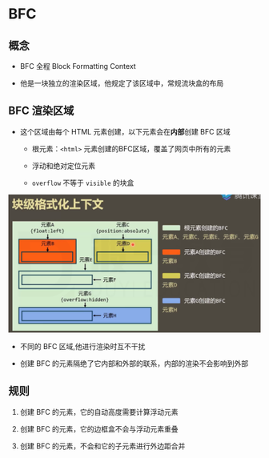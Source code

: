 # BFC

## 概念

  - BFC 全程 Block Formatting Context

  - 他是一块独立的渲染区域，他规定了该区域中，常规流块盒的布局

## BFC 渲染区域

  - 这个区域由每个 HTML 元素创建，以下元素会在**内部**创建 BFC 区域

      - 根元素：`<html>` 元素创建的BFC区域，覆盖了网页中所有的元素

      - 浮动和绝对定位元素

      - `overflow` 不等于 `visible` 的块盒

![](image/格式化上下文_B9SKExAa3q.png)

  - 不同的 BFC 区域,他进行渲染时互不干扰

  - 创建 BFC 的元素隔绝了它内部和外部的联系，内部的渲染不会影响到外部

## 规则

1.  创建 BFC 的元素，它的自动高度需要计算浮动元素

2.  创建 BFC 的元素，它的边框盒不会与浮动元素重叠

3.  创建 BFC 的元素，不会和它的子元素进行外边距合并

